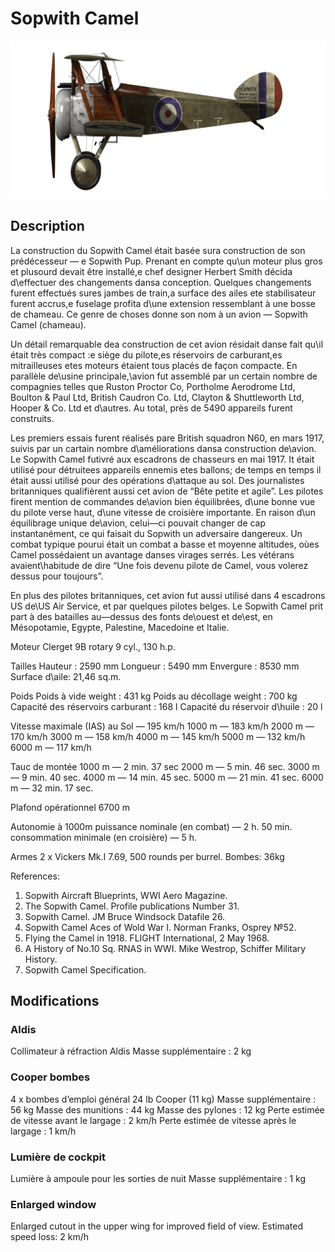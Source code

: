 # Sopwith Camel

![sopcamel](../images/sopcamel.png)

## Description

La construction du Sopwith Camel était basée sura construction de son prédécesseur — e Sopwith Pup. Prenant en compte qu\un moteur plus gros et plusourd devait être installé,e chef designer Herbert Smith décida d\effectuer des changements dansa conception. Quelques changements furent effectués sures jambes de train,a surface des ailes ete stabilisateur furent accrus,e fuselage profita d\une extension ressemblant à une bosse de chameau. Ce genre de choses donne son nom à un avion — Sopwith Camel (chameau).

Un détail remarquable dea construction de cet avion résidait danse fait qu\il était très compact :e siège du pilote,es réservoirs de carburant,es mitrailleuses etes moteurs étaient tous placés de façon compacte. En parallèle de\usine principale,\avion fut assemblé par un certain nombre de compagnies telles que Ruston Proctor Co, Portholme Aerodrome Ltd, 
Boulton & Paul Ltd, British Caudron Co. Ltd, Clayton & Shuttleworth Ltd, Hooper & Co. Ltd et d\autres. Au total, près de 5490 appareils furent construits.

Les premiers essais furent réalisés pare British squadron N60, en mars 1917, suivis par un cartain nombre d\améliorations dansa construction de\avion. Le Sopwith Camel futivré aux escadrons de chasseurs en mai 1917. It était utilisé pour détruitees appareils ennemis etes ballons; de temps en temps il était aussi utilisé pour des opérations d\attaque au sol.  Des journalistes britanniques qualifièrent aussi cet avion de “Bête petite et agile”. Les pilotes firent mention de commandes de\avion bien équilibrées, d\une bonne vue du pilote verse haut, d\une vitesse de croisière importante. En raison d\un équilibrage unique de\avion, celui—ci pouvait changer de cap instantanément, ce qui faisait du Sopwith un adversaire dangereux. Un combat typique pourui était un combat a basse et moyenne altitudes, oùes Camel possédaient un avantage danses virages serrés. Les vétérans avaient\habitude de dire “Une fois devenu pilote de Camel, vous volerez dessus pour toujours”.

En plus des pilotes britanniques, cet avion fut aussi utilisé dans 4 escadrons US de\US Air Service, et par quelques pilotes belges. Le Sopwith Camel prit part à des batailles au—dessus des fonts de\ouest et de\est, en Mésopotamie, Egypte, Palestine, Macedoine et Italie. 


Moteur
Clerget 9B rotary 9 cyl., 130 h.p.

Tailles
Hauteur : 2590 mm
Longueur : 5490 mm
Envergure : 8530 mm
Surface d\aile: 21,46 sq.m.

Poids
Poids à vide weight : 431 kg
Poids au décollage weight : 700 kg 
Capacité des réservoirs carburant : 168 l
Capacité du réservoir d\huile : 20 l

Vitesse maximale (IAS)
au Sol — 195 km/h
1000 m — 183 km/h
2000 m — 170 km/h
3000 m — 158 km/h
4000 m — 145 km/h
5000 m — 132 km/h
6000 m — 117 km/h

Tauc de montée
1000 m — 2 min. 37 sec
2000 m — 5 min. 46 sec.
3000 m — 9 min. 40 sec.
4000 m — 14 min. 45 sec.
5000 m — 21 min. 41 sec.
6000 m — 32 min. 17 sec.

Plafond opérationnel 6700 m

Autonomie à 1000m
puissance nominale (en combat) — 2 h. 50 min.
consommation minimale (en croisière) — 5 h.

Armes
2 х Vickers Mk.I 7.69, 500 rounds per burrel.
Bombes: 36kg 

References:
1) Sopwith Aircraft Blueprints, WWI Aero Magazine.
2) The Sopwith Camel. Profile publications Number 31.
3) Sopwith Camel.  JM Bruce Windsock Datafile 26.
4) Sopwith Camel Aces of Wold War I.  Norman Franks,  Osprey №52.
5) Flying the Camel in 1918. FLIGHT International, 2 May 1968.
6) A History of No.10 Sq. RNAS in WWI. Mike Westrop, Schiffer Military History.
7) Sopwith Camel Specification.

## Modifications

### Aldis

Collimateur à réfraction Aldis
Masse supplémentaire : 2 kg

### Cooper bombes

4 x bombes d’emploi général 24 lb Cooper (11 kg)
Masse supplémentaire : 56 kg
Masse des munitions : 44 kg
Masse des pylones : 12 kg
Perte estimée de vitesse avant le largage : 2 km/h
Perte estimée de vitesse après le largage : 1 km/h

### Lumière de cockpit

Lumière à ampoule pour les sorties de nuit
Masse supplémentaire : 1 kg

### Enlarged window

Enlarged cutout in the upper wing for improved field of view.
Estimated speed loss: 2 km/h
